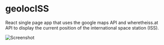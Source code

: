 # geolocISS
React single page app that uses the google maps API and wheretheiss.at API to display the current position of the international space station (ISS).

![Screenshot](ISS_geoliaction.png)
